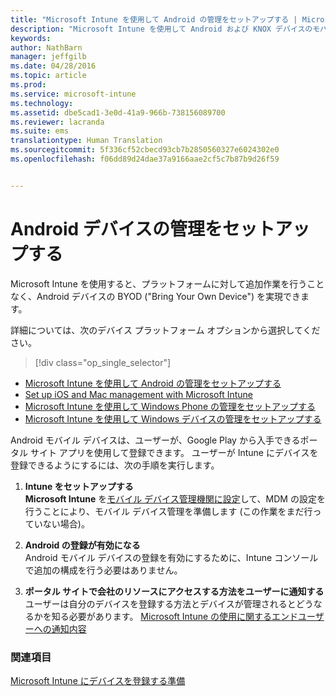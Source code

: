 ```yaml
---
title: "Microsoft Intune を使用して Android の管理をセットアップする | Microsoft Intune"
description: "Microsoft Intune を使用して Android および KNOX デバイスのモバイル デバイス管理 (MDM) を有効にします。"
keywords: 
author: NathBarn
manager: jeffgilb
ms.date: 04/28/2016
ms.topic: article
ms.prod: 
ms.service: microsoft-intune
ms.technology: 
ms.assetid: dbe5cad1-3e0d-41a9-966b-738156089700
ms.reviewer: lacranda
ms.suite: ems
translationtype: Human Translation
ms.sourcegitcommit: 5f336cf52cbecd93cb7b2850560327e6024302e0
ms.openlocfilehash: f06dd89d24dae37a9166aae2cf5c7b87b9d26f59


---
```


# Android デバイスの管理をセットアップする
Microsoft Intune を使用すると、プラットフォームに対して追加作業を行うことなく、Android デバイスの BYOD ("Bring Your Own Device") を実現できます。

詳細については、次のデバイス プラットフォーム オプションから選択してください。

> [!div class="op_single_selector"]
- [Microsoft Intune を使用して Android の管理をセットアップする](set-up-android-management-with-microsoft-intune.md)
- [Set up iOS and Mac management with Microsoft Intune](set-up-ios-and-mac-management-with-microsoft-intune.md)
- [Microsoft Intune を使用して Windows Phone の管理をセットアップする](set-up-windows-phone-management-with-microsoft-intune.md)
- [Microsoft Intune を使用して Windows デバイスの管理をセットアップする](set-up-windows-device-management-with-microsoft-intune.md)

Android モバイル デバイスは、ユーザーが、Google Play から入手できるポータル サイト アプリを使用して登録できます。 ユーザーが Intune にデバイスを登録できるようにするには、次の手順を実行します。

1.  **Intune をセットアップする**<br>
    **Microsoft Intune** を[モバイル デバイス管理機関に設定](get-ready-to-enroll-devices-in-microsoft-intune.md#set-mobile-device-management-authority)して、MDM の設定を行うことにより、モバイル デバイス管理を準備します (この作業をまだ行っていない場合)。

2.  **Android の登録が有効になる**<br>
    Android モバイル デバイスの登録を有効にするために、Intune コンソールで追加の構成を行う必要はありません。

3.  **ポータル サイトで会社のリソースにアクセスする方法をユーザーに通知する**<br>
    ユーザーは自分のデバイスを登録する方法とデバイスが管理されるとどうなるかを知る必要があります。 [Microsoft Intune の使用に関するエンドユーザーへの通知内容](what-to-tell-your-end-users-about-using-microsoft-intune.md)

### 関連項目
[Microsoft Intune にデバイスを登録する準備](get-ready-to-enroll-devices-in-microsoft-intune.md)



<!--HONumber=Jul16_HO3-->


